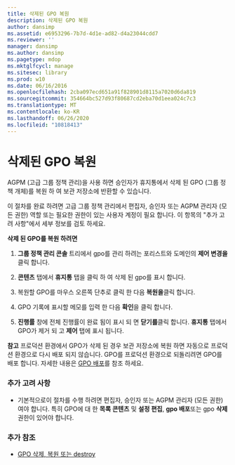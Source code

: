 ```yaml
---
title: 삭제된 GPO 복원
description: 삭제된 GPO 복원
author: dansimp
ms.assetid: e6953296-7b7d-4d1e-ad82-d4a23044cdd7
ms.reviewer: ''
manager: dansimp
ms.author: dansimp
ms.pagetype: mdop
ms.mktglfcycl: manage
ms.sitesec: library
ms.prod: w10
ms.date: 06/16/2016
ms.openlocfilehash: 2cba097ecd651a91f828901d8115a7020d6da819
ms.sourcegitcommit: 354664bc527d93f80687cd2eba70d1eea024c7c3
ms.translationtype: MT
ms.contentlocale: ko-KR
ms.lasthandoff: 06/26/2020
ms.locfileid: "10818413"
---
```

# 삭제된 GPO 복원


AGPM (고급 그룹 정책 관리)을 사용 하면 승인자가 휴지통에서 삭제 된 GPO (그룹 정책 개체)를 복원 하 여 보관 저장소에 반환할 수 있습니다.

이 절차를 완료 하려면 고급 그룹 정책 관리에서 편집자, 승인자 또는 AGPM 관리자 (모든 권한) 역할 또는 필요한 권한이 있는 사용자 계정이 필요 합니다. 이 항목의 "추가 고려 사항"에서 세부 정보를 검토 하세요.

**삭제 된 GPO를 복원 하려면**

1.  **그룹 정책 관리 콘솔** 트리에서 gpo를 관리 하려는 포리스트와 도메인의 **제어 변경을** 클릭 합니다.

2.  **콘텐츠** 탭에서 **휴지통** 탭을 클릭 하 여 삭제 된 gpo를 표시 합니다.

3.  복원할 GPO를 마우스 오른쪽 단추로 클릭 한 다음 **복원을**클릭 합니다.

4.  GPO 기록에 표시할 메모를 입력 한 다음 **확인**을 클릭 합니다.

5.  **진행률** 창에 전체 진행률이 완료 됨이 표시 되 면 **닫기를**클릭 합니다. **휴지통** 탭에서 GPO가 제거 되 고 **제어** 탭에 표시 됩니다.

**참고**  프로덕션 환경에서 GPO가 삭제 된 경우 보관 저장소에 복원 하면 자동으로 프로덕션 환경으로 다시 배포 되지 않습니다. GPO를 프로덕션 환경으로 되돌리려면 GPO를 배포 합니다. 자세한 내용은 [GPO 배포](deploy-a-gpo.md)를 참조 하세요.

 

### 추가 고려 사항

-   기본적으로이 절차를 수행 하려면 편집자, 승인자 또는 AGPM 관리자 (모든 권한) 여야 합니다. 특히 GPO에 대 한 **목록 콘텐츠** 및 **설정 편집**, **gpo 배포**또는 gpo **삭제** 권한이 있어야 합니다.

### 추가 참조

-   [GPO 삭제, 복원 또는 destroy](deleting-restoring-or-destroying-a-gpo.md)

 

 





